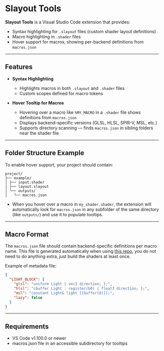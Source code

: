 # Slayout Tools

**Slayout Tools** is a Visual Studio Code extension that provides:

- Syntax highlighting for `.slayout` files (custom shader layout definitions)
- Macro highlighting in `.shader` files
- Hover support for macros, showing per-backend definitions from `macros.json`

---

## Features

- **Syntax Highlighting**
  - Highlights macros in both `.slayout` and `.shader` files
  - Custom scopes defined for macro tokens

- **Hover Tooltip for Macros**
  - Hovering over a macro like `%MY_MACRO` in a `.shader` file shows definitions from `macros.json`
  - Displays backend-specific versions (GLSL, HLSL, SPIR-V, MSL, etc.)
  - Supports directory scanning — finds `macros.json` in sibling folders near the shader file

---

## Folder Structure Example

To enable hover support, your project should contain:
```
project/
├── example/
│ ├── input.shader
| ├── layout.slayout
│ └── outputs/
│   └── macros.json
```

- When you hover over a macro in `my_shader.shader`, the extension will automatically look for `macros.json` in any subfolder of the same directory (like `outputs/`) and use it to populate tooltips.

---

## Macro Format

The `macros.json` file should contain backend-specific definitions per macro name. 
This file is generated automatically when using [this repo](https://github.com/sssarana/slayout), you do not need to do anything extra, just build the shaders at least once.

Example of metadata file:

```json
{
  "LIGHT_BLOCK": {
    "glsl": "uniform Light { vec3 direction; };",
    "hlsl": "cbuffer Light : register(b0) { float3 direction; };",
    "msl": "constant Light& light [[buffer(0)]];",
    "lazy": false
  }
}
```

---

## Requirements
- VS Code v1.100.0 or newer
- macros.json file in an accessible subdirectory for tooltips